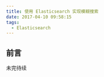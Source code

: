 ```yaml
---
title: 使用 Elasticsearch 实现模糊搜索
date: 2017-04-10 09:58:15
tags:
  - Elasticsearch
---
```


## 前言

未完待续

<!-- more -->
